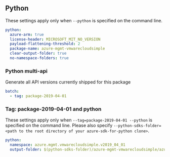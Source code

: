 ## Python

These settings apply only when `--python` is specified on the command line.

```yaml $(python)
python:
  azure-arm: true
  license-header: MICROSOFT_MIT_NO_VERSION
  payload-flattening-threshold: 2
  package-name: azure-mgmt-vmwarecloudsimple
  clear-output-folder: true
  no-namespace-folders: true
```

### Python multi-api

Generate all API versions currently shipped for this package

```yaml $(python) && $(multiapi)
batch:
  - tag: package-2019-04-01
 ```

### Tag: package-2019-04-01 and python

These settings apply only when `--tag=package-2019-04-01 --python` is specified on the command line.
Please also specify `--python-sdks-folder=<path to the root directory of your azure-sdk-for-python clone>`.

``` yaml $(tag) == 'package-2019-04-01' && $(python)
python:
  namespace: azure.mgmt.vmwarecloudsimple.v2019_04_01
  output-folder: $(python-sdks-folder)/azure-mgmt-vmwarecloudsimple/azure/mgmt/vmwarecloudsimple/v2019_04_01
```
